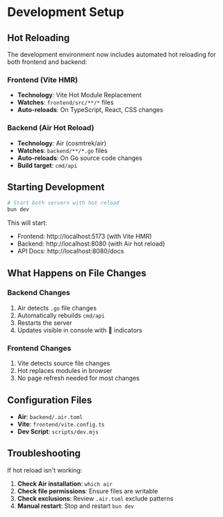 # Development Setup

## Hot Reloading

The development environment now includes automated hot reloading for both frontend and backend:

### Frontend (Vite HMR)
- **Technology**: Vite Hot Module Replacement
- **Watches**: `frontend/src/**/*` files
- **Auto-reloads**: On TypeScript, React, CSS changes

### Backend (Air Hot Reload)
- **Technology**: Air (cosmtrek/air)
- **Watches**: `backend/**/*.go` files
- **Auto-reloads**: On Go source code changes
- **Build target**: `cmd/api`

## Starting Development

```bash
# Start both servers with hot reload
bun dev
```

This will start:
- Frontend: http://localhost:5173 (with Vite HMR)
- Backend: http://localhost:8080 (with Air hot reload)
- API Docs: http://localhost:8080/docs

## What Happens on File Changes

### Backend Changes
1. Air detects `.go` file changes
2. Automatically rebuilds `cmd/api`
3. Restarts the server
4. Updates visible in console with 🔄 indicators

### Frontend Changes  
1. Vite detects source file changes
2. Hot replaces modules in browser
3. No page refresh needed for most changes

## Configuration Files

- **Air**: `backend/.air.toml`
- **Vite**: `frontend/vite.config.ts`
- **Dev Script**: `scripts/dev.mjs`

## Troubleshooting

If hot reload isn't working:

1. **Check Air installation**: `which air`
2. **Check file permissions**: Ensure files are writable
3. **Check exclusions**: Review `.air.toml` exclude patterns
4. **Manual restart**: Stop and restart `bun dev`